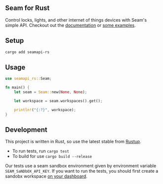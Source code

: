 ## Seam for Rust

Control locks, lights, and other internet of things devices with Seam's simple API. Checkout out the [documentation](https://docs.getseam.com) or [some examples](examples).

## Setup

```bash
cargo add seamapi-rs
```

## Usage

```rust
use seamapi_rs::Seam;

fn main() {
	let seam = Seam::new(None, None);

	let workspace = seam.workspaces().get();

	println!("{:?}", workspace);
}
```

## Development

This project is written in Rust, so use the latest stable from [Rustup](https://rustup.rs/).

- To run tests, run `cargo test`
- To build for use `cargo build --release`

Our tests use a seam sandbox environment given by environment variable `SEAM_SaNDbOX_API_KEY`. If you want to run the tests, you should first create a sandobx workspace [on your dashboard](https://dashboard.getseam.com).
